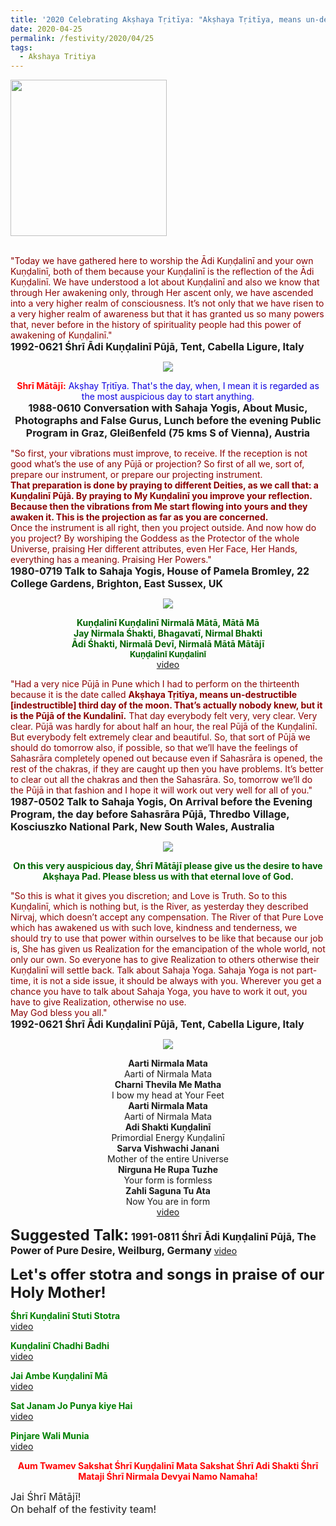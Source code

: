 ```yaml
---
title: '2020 Celebrating Akṣhaya Tṛitīya: "Akṣhaya Tṛitīya, means un-destructible third day of the moon. That’s actually nobody knew, but it is the Pūjā of the Kundalinī." '
date: 2020-04-25
permalink: /festivity/2020/04/25
tags:
  - Akshaya Tritiya
---
```


<div style="text-align: left"><img src="/images/image00.png" width="250" /></div><br>

<p>
<font color="DarkRed">"Today we have gathered here to worship the Ādi Kuṇḍalinī and your own Kuṇḍalinī, both of them because your Kuṇḍalinī is the reflection of the Ādi Kuṇḍalinī. We have understood a lot about Kuṇḍalinī and also we know that through Her awakening only, through Her ascent only, we have ascended into a very higher realm of consciousness. It’s not only that we have risen to a very higher realm of awareness but that it has granted us so many powers that, never before in the history of spirituality people had this power of awakening of Kuṇḍalinī."</font><br>
<font size="+0"><b>1992-0621 Śhrī Ādi Kuṇḍalinī Pūjā, Tent, Cabella Ligure, Italy</b></font>
</p>

<div style="text-align: center"><img src="/images/image405.png" /></div>

<p style="text-align:center;">
<font color="Red"><b>Shrī Mātājī:</b></font> <font color="RedGreen">Akṣhay Tṛitīya. That's the day, when, I mean it is regarded as the most auspicious day to start anything.</b></font><br>
<font size="+0"><b>1988-0610 Conversation with Sahaja Yogis, About Music, Photographs and False Gurus, Lunch before the evening Public Program in Graz, Gleißenfeld (75 kms S of Vienna), Austria</b></font>
</p>

<p>
<font color="DarkRed">"So first, your vibrations must improve, to receive. If the reception is not good what’s the use of any Pūjā or projection? So first of all we, sort of, prepare our instrument, or prepare our projecting instrument.<br>
<b>That preparation is done by praying to different Deities, as we call that: a Kuṇḍalinī Pūjā. By praying to My Kuṇḍalinī you improve your reflection. Because then the vibrations from Me start flowing into yours and they awaken it. This is the projection as far as you are concerned.</b><br>
Once the instrument is all right, then you project outside. And now how do you project? By worshiping the Goddess as the Protector of the whole Universe, praising Her different attributes, even Her Face, Her Hands, everything has a meaning. Praising Her Powers."</font><br>
<font size="+0"><b>1980-0719 Talk to Sahaja Yogis, House of Pamela Bromley, 22 College Gardens, Brighton, East Sussex, UK</b></font>
</p>

<div style="text-align: center"><img src="/images/image406.png" /></div>

<p style="text-align:center;">
<font color="DarkGreen"><b>Kuṇḍalinī Kuṇḍalinī Nirmalā Mātā, Mātā Mā<br>
Jay Nirmala Śhakti, Bhagavatī, Nirmal Bhakti<br>	
Ādi Śhakti, Nirmalā Devī, Nirmalā Mātā Mātājī</b></font><br>
<font size="-1"><font color="DarkGreen"><b>Kuṇḍalinī Kuṇḍalinī</b></font></font><br>
<a href="https://seven-teams.github.io/Videos_Links.html">video</a>
</p>

<p>
<font color="DarkRed">"Had a very nice Pūjā in Pune which I had to perform on the thirteenth because it is the date called <b>Akṣhaya Tṛitīya, means un-destructible [indestructible] third day of the moon. That’s actually nobody knew, but it is the Pūjā of the Kundalinī.</b> That day everybody felt very, very clear. Very clear. Pūjā was hardly for about half an hour, the real Pūjā of the Kuṇḍalinī. But everybody felt extremely clear and beautiful. So, that sort of Pūjā we should do tomorrow also, if possible, so that we’ll have the feelings of Sahasrāra completely opened out because even if Sahasrāra is opened, the rest of the chakras, if they are caught up then you have problems. It’s better to clear out all the chakras and then the Sahasrāra. So, tomorrow we’ll do the Pūjā in that fashion and I hope it will work out very well for all of you."</font><br>
<font size="+0"><b>1987-0502 Talk to Sahaja Yogis, On Arrival before the Evening Program, the day before Sahasrāra Pūjā, Thredbo Village, Kosciuszko National Park, New South Wales, Australia
</b></font>
</p>

<div style="text-align: center"><img src="/images/image407.png" /></div>

<p style="color:DarkGreen; text-align:center;">
<b>On this very auspicious day, 
Śhrī Mātājī please give us the desire to have Akṣhaya Pad.
Please bless us with that eternal love of God.</b><br>
</p>

<p>
<font color="DarkRed">"So this is what it gives you discretion; and Love is Truth. So to this Kuṇḍalinī, which is nothing but, is the River, as yesterday they described Nirvaj, which doesn’t accept any compensation. The River of that Pure Love which has awakened us with such love, kindness and tenderness, we should try to use that power within ourselves to be like that because our job is, She has given us Realization for the emancipation of the whole world, not only our own. So everyone has to give Realization to others otherwise their Kuṇḍalinī will settle back. Talk about Sahaja Yoga. Sahaja Yoga is not part-time, it is not a side issue, it should be always with you. Wherever you get a chance you have to talk about Sahaja Yoga, you have to work it out, you have to give Realization, otherwise no use.<br>
May God bless you all."</font><br>
<font size="+0"><b>1992-0621 Śhrī Ādi Kuṇḍalinī Pūjā, Tent, Cabella Ligure, Italy</b></font>
</p>

<div style="text-align: center"><img src="/images/image408.png" /></div>

<p style="text-align:center;">
<b>Aarti Nirmala Mata</b><br>
Aarti of Nirmala Mata<br>
<b>Charni Thevila Me Matha</b><br>
I bow my head at Your Feet<br>
<b>Aarti Nirmala Mata</b><br>
Aarti of Nirmala Mata<br>
<b>Adi Shakti Kuṇḍalinī</b><br>
Primordial Energy Kuṇḍalinī<br>
<b>Sarva Vishwachi Janani</b><br>
Mother of the entire Universe<br>
<b>Nirguna He Rupa Tuzhe</b><br>
Your form is formless<br>
<b>Zahli Saguna Tu Ata</b><br>
Now You are in form<br>
<a href="https://www.youtube.com/watch?v=2btBuq4VYL4">video</a>
</p>

<font size="+2"><b>Suggested Talk:</b></font> 
<font size="+0"><b>1991-0811 Śhrī Ādi Kuṇḍalinī Pūjā, The Power of Pure Desire, Weilburg, Germany</b></font>
<a href="https://www.youtube.com/watch?time_continue=1&v=axdEEF-R8jk&feature=emb_logo"> video</a><br>

<font size="+2"><b>Let's offer stotra and songs in praise of our Holy Mother!</b></font>

<p>
<font color="green"><b>Śhrī Kuṇḍalinī Stuti Stotra</b></font><br>
<a href="https://www.youtube.com/watch?v=dKQR9NozR64">video</a>
</p>

<p>
<font color="green"><b>Kuṇḍalinī Chadhi Badhi</b></font><br>
<a href="https://www.youtube.com/watch?v=KOKeT0HOmXU&list=RDKOKeT0HOmXU">video</a>
</p>
 
<p>
<font color="green"><b>Jai Ambe Kuṇḍalinī Mā</b></font><br>
<a href="https://www.youtube.com/watch?v=7dqX2ZNiG5I">video</a>
</p>

<p>
<font color="green"><b>Sat Janam Jo Punya kiye Hai</b></font><br>
<a href="https://seven-teams.github.io/Videos_Links.html">video</a> 
</p>

<p>
<font color="green"><b>Pinjare Wali Munia</b></font><br>
<a href="https://www.youtube.com/watch?v=en_WVhHFufI">video</a> 
</p>

<p style="text-align:center;">
<font color="red"><b>Aum Twamev Sakshat Śhrī Kuṇḍalinī Mata Sakshat Śhrī Adi Shakti Śhrī Mataji Śhrī Nirmala Devyai Namo Namaha!</b></font>
</p>

<p>
<font size="+0">Jai Śhrī Mātājī!<br>
On behalf of the festivity team!</font>
</p>